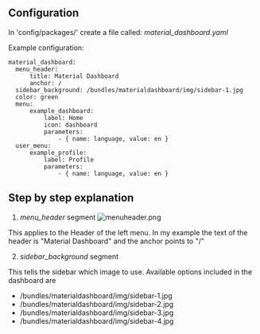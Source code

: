 ## Configuration

In 'config/packages/' create a file called: _material\_dashboard.yaml_

Example configuration:

    material_dashboard:
      menu_header:
          title: Material Dashboard
          anchor: /
      sidebar_background: /bundles/materialdashboard/img/sidebar-1.jpg
      color: green 
      menu:
          example_dashboard:
              label: Home
              icon: dashboard
              parameters:
                  - { name: language, value: en }
      user_menu:
          example_profile:
              label: Profile
              parameters:
                  - { name: language, value: en }
                  
## Step by step explanation
1. _menu\_header_ segment
![menuheader.png]({{site.baseurl}}/docs/menuheader.png)

This applies to the Header of the left menu. In my example the text of the header is "Material Dashboard" and the anchor points to "/"

2. _sidebar\_background_ segment

This tells the sidebar which image to use. Available options included in the dashboard are
- /bundles/materialdashboard/img/sidebar-1.jpg
- /bundles/materialdashboard/img/sidebar-2.jpg
- /bundles/materialdashboard/img/sidebar-3.jpg
- /bundles/materialdashboard/img/sidebar-4.jpg




